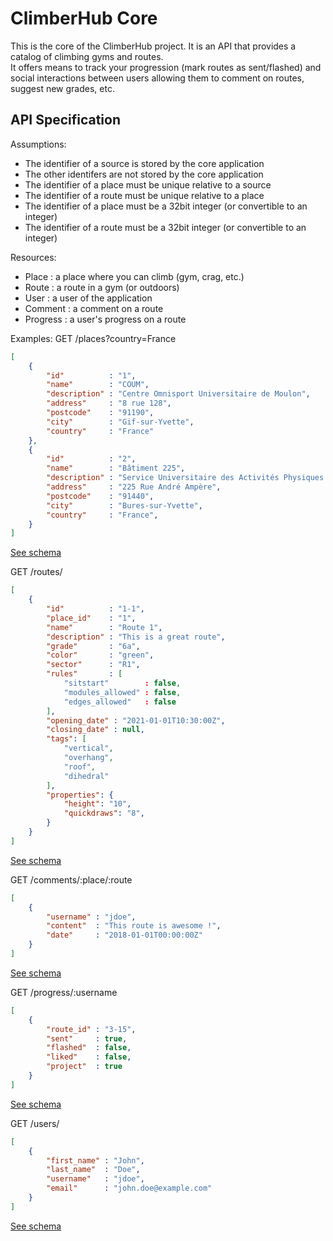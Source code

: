 ClimberHub Core
===============

This is the core of the ClimberHub project. It is an API that provides a catalog of climbing gyms and routes.  
It offers means to track your progression (mark routes as sent/flashed) and social interactions between users allowing them to comment on routes, suggest new grades, etc.  

## API Specification

Assumptions:
- The identifier of a source is stored by the core application
- The other identifers are not stored by the core application
- The identifier of a place must be unique relative to a source
- The identifier of a route must be unique relative to a place
- The identifier of a place must be a 32bit integer (or convertible to an integer)
- The identifier of a route must be a 32bit integer (or convertible to an integer)

Resources:
- Place     : a place where you can climb (gym, crag, etc.)
- Route     : a route in a gym (or outdoors)
- User      : a user of the application
- Comment   : a comment on a route
- Progress  : a user's progress on a route

Examples:
GET /places?country=France
```json
[
    {
        "id"          : "1",
        "name"        : "COUM",
        "description" : "Centre Omnisport Universitaire de Moulon",
        "address"     : "8 rue 128",
        "postcode"    : "91190",
        "city"        : "Gif-sur-Yvette",
        "country"     : "France"
    },
    {
        "id"          : "2",
        "name"        : "Bâtiment 225",
        "description" : "Service Universitaire des Activités Physiques et Sportives Université Paris-Saclay",
        "address"     : "225 Rue André Ampère",
        "postcode"    : "91440",
        "city"        : "Bures-sur-Yvette",
        "country"     : "France",   
    }
]
```
[See schema](schemas/place/schema.json)

GET /routes/
```json
[
    {
        "id"          : "1-1",
        "place_id"    : "1",
        "name"        : "Route 1",
        "description" : "This is a great route",
        "grade"       : "6a",
        "color"       : "green",
        "sector"      : "R1",
        "rules"       : [
            "sitstart"        : false,
            "modules_allowed" : false,
            "edges_allowed"   : false
        ],
        "opening_date" : "2021-01-01T10:30:00Z",
        "closing_date" : null,
        "tags": [
            "vertical",
            "overhang",
            "roof",
            "dihedral"
        ],
        "properties": {
            "height": "10",
            "quickdraws": "8",
        }
    }
]
```
[See schema](schemas/route/schema.json)

GET /comments/:place/:route
```json
[
    {
        "username" : "jdoe",
        "content"  : "This route is awesome !",
        "date"     : "2018-01-01T00:00:00Z"
    }
]
```
[See schema](schemas/comment/schema.json)

GET /progress/:username
```json
[
    {
        "route_id" : "3-15",
        "sent"     : true,
        "flashed"  : false,
        "liked"    : false,
        "project"  : true
    }
]
```
[See schema](schemas/progress/schema.json)

GET /users/
```json
[
    {
        "first_name" : "John",
        "last_name"  : "Doe",
        "username"   : "jdoe",
        "email"      : "john.doe@example.com"
    }
]
```
[See schema](schemas/user/schema.json)
